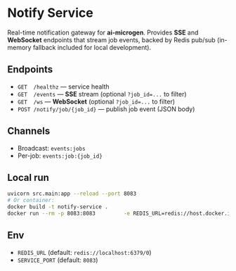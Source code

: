 
# Notify Service

Real-time notification gateway for **ai-microgen**. Provides **SSE** and
**WebSocket** endpoints that stream job events, backed by Redis pub/sub
(in-memory fallback included for local development).

## Endpoints

- `GET  /healthz` — service health
- `GET  /events` — **SSE** stream (optional `?job_id=...` to filter)
- `GET  /ws` — **WebSocket** (optional `?job_id=...` to filter)
- `POST /notify/job/{job_id}` — publish job event (JSON body)

## Channels

- Broadcast: `events:jobs`
- Per-job:  `events:job:{job_id}`

## Local run

```bash
uvicorn src.main:app --reload --port 8083
# Or container:
docker build -t notify-service .
docker run --rm -p 8083:8083         -e REDIS_URL=redis://host.docker.internal:6379/0 notify-service
```

## Env

- `REDIS_URL`   (default: `redis://localhost:6379/0`)
- `SERVICE_PORT` (default: `8083`)
